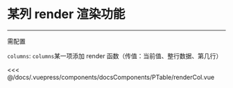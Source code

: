 # 某列 render 渲染功能

---

<common-code-format>
  <docsComponents-PTable-renderCol slot="source"></docsComponents-PTable-renderCol>
  需配置

`columns`: `columns`某一项添加 render 函数（传值：当前值、整行数据、第几行）

<<< @/docs/.vuepress/components/docsComponents/PTable/renderCol.vue
</common-code-format>
